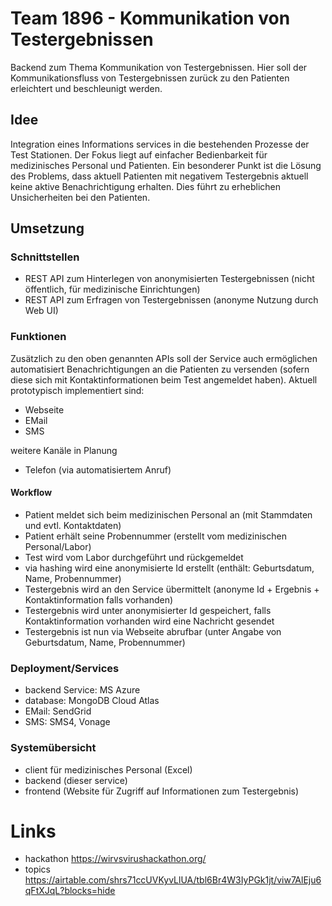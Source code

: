 # Team 1896 - Kommunikation von Testergebnissen
Backend zum Thema Kommunikation von Testergebnissen. Hier soll der Kommunikationsfluss von Testergebnissen zurück zu den Patienten 
erleichtert und beschleunigt werden. 
## Idee
Integration eines Informations services in die bestehenden Prozesse der Test Stationen. Der Fokus liegt auf einfacher Bedienbarkeit 
für medizinisches Personal und Patienten. 
Ein besonderer Punkt ist die Lösung des Problems, dass aktuell Patienten mit negativem Testergebnis aktuell keine aktive 
Benachrichtigung erhalten. Dies führt zu erheblichen Unsicherheiten bei den Patienten.

## Umsetzung

### Schnittstellen
* REST API zum Hinterlegen von anonymisierten Testergebnissen (nicht öffentlich, für medizinische Einrichtungen)
* REST API zum Erfragen von Testergebnissen (anonyme Nutzung durch Web UI)

### Funktionen
Zusätzlich zu den oben genannten APIs soll der Service auch ermöglichen automatisiert Benachrichtigungen an die Patienten zu versenden
(sofern diese sich mit Kontaktinformationen beim Test angemeldet haben). Aktuell prototypisch implementiert sind: 
* Webseite
* EMail
* SMS

weitere Kanäle in Planung
* Telefon (via automatisiertem Anruf)

#### Workflow
* Patient meldet sich beim medizinischen Personal an (mit Stammdaten und evtl. Kontaktdaten)
* Patient erhält seine Probennummer (erstellt vom medizinischen Personal/Labor)
* Test wird vom Labor durchgeführt und rückgemeldet
* via hashing wird eine anonymisierte Id erstellt (enthält: Geburtsdatum, Name, Probennummer)
* Testergebnis wird an den Service übermittelt (anonyme Id + Ergebnis + Kontaktinformation falls vorhanden)
* Testergebnis wird unter anonymisierter Id gespeichert, falls Kontaktinformation vorhanden wird eine Nachricht gesendet
* Testergebnis ist nun via Webseite abrufbar (unter Angabe von Geburtsdatum, Name, Probennummer)

### Deployment/Services
* backend Service: MS Azure
* database: MongoDB Cloud Atlas
* EMail: SendGrid
* SMS: SMS4, Vonage

### Systemübersicht

* client für medizinisches Personal (Excel)
* backend (dieser service)
* frontend (Website für Zugriff auf Informationen zum Testergebnis)

# Links
* hackathon https://wirvsvirushackathon.org/
* topics https://airtable.com/shrs71ccUVKyvLlUA/tbl6Br4W3IyPGk1jt/viw7AlEju6qFtXJqL?blocks=hide
